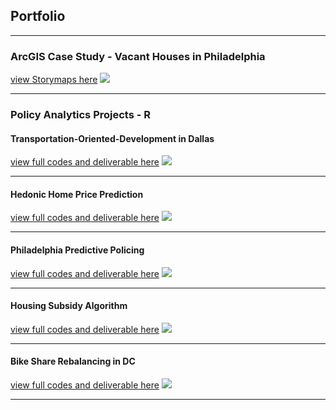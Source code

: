 ## Portfolio

---

### ArcGIS Case Study - Vacant Houses in Philadelphia

[view Storymaps here](https://arcg.is/v5v1G)
<img src="images/gis.jpg?raw=true"/>

---

### Policy Analytics Projects - R


#### Transportation-Oriented-Development in Dallas

[view full codes and deliverable here](/pdf/project1.html)
<img src="images/project1.jpg?raw=true"/>

---

#### Hedonic Home Price Prediction

[view full codes and deliverable here](/pdf/project2.html)
<img src="images/project2.jpg?raw=true"/>

---

#### Philadelphia Predictive Policing

[view full codes and deliverable here](/pdf/project3.html)
<img src="images/project3.jpg?raw=true"/>

---

#### Housing Subsidy Algorithm

[view full codes and deliverable here](/pdf/project4.html)
<img src="images/project4.jpg?raw=true"/>

---

#### Bike Share Rebalancing in DC

[view full codes and deliverable here](/pdf/project5.html)
<img src="images/project5.jpg?raw=true"/>

---

